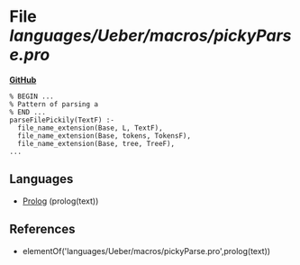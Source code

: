 # File _languages/Ueber/macros/pickyParse.pro_
**[GitHub](https://github.com/softlang/yas/blob/master/languages/Ueber/macros/pickyParse.pro)**
```
% BEGIN ...
% Pattern of parsing a
% END ...
parseFilePickily(TextF) :-
  file_name_extension(Base, L, TextF),
  file_name_extension(Base, tokens, TokensF),
  file_name_extension(Base, tree, TreeF),
...
```

## Languages
* [Prolog](../languages/Prolog.md) (prolog(text))

## References
* elementOf('languages/Ueber/macros/pickyParse.pro',prolog(text))
